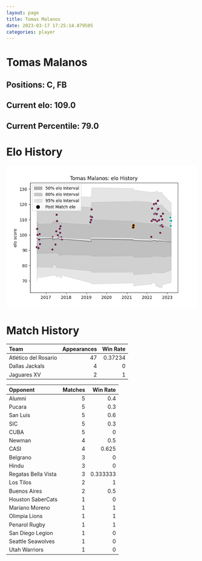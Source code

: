 ```yaml
---  
layout: page  
title: Tomas Malanos  
date: 2023-03-17 17:25:14.879505  
categories: player  
---
```

# Tomas Malanos

## Positions: C, FB

## Current elo: 109.0

## Current Percentile: 79.0

# Elo History


![elo history](history_TomasMalanos.png)
# Match History


| Team                 |   Appearances |   Win Rate |
|:---------------------|--------------:|-----------:|
| Atlético del Rosario |            47 |    0.37234 |
| Dallas Jackals       |             4 |    0       |
| Jaguares XV          |             2 |    1       |

| Opponent            |   Matches |   Win Rate |
|:--------------------|----------:|-----------:|
| Alumni              |         5 |   0.4      |
| Pucara              |         5 |   0.3      |
| San Luis            |         5 |   0.6      |
| SIC                 |         5 |   0.3      |
| CUBA                |         5 |   0        |
| Newman              |         4 |   0.5      |
| CASI                |         4 |   0.625    |
| Belgrano            |         3 |   0        |
| Hindu               |         3 |   0        |
| Regatas Bella Vista |         3 |   0.333333 |
| Los Tilos           |         2 |   1        |
| Buenos Aires        |         2 |   0.5      |
| Houston SaberCats   |         1 |   0        |
| Mariano Moreno      |         1 |   1        |
| Olimpia Lions       |         1 |   1        |
| Penarol Rugby       |         1 |   1        |
| San Diego Legion    |         1 |   0        |
| Seattle Seawolves   |         1 |   0        |
| Utah Warriors       |         1 |   0        |